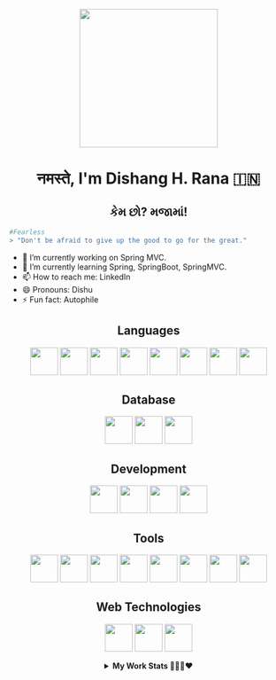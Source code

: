 <p align="center">
  <img src="https://github.com/thisisdishang/thisisdishang/assets/91554337/bd119281-011b-41bb-a008-32fcca7ed75c" height="250"/>
</p>

### <h1 align='center'>नमस्ते, I'm Dishang H. Rana 🇮🇳</h1>
### <h2 align='center'>કેમ છો? મજામાં!</h2>

```bash
#Fearless  
> "Don't be afraid to give up the good to go for the great." 
```
- 🔭 I’m currently working on Spring MVC.
- 🌱 I’m currently learning Spring, SpringBoot, SpringMVC.
- 📫 How to reach me: LinkedIn
- 😄 Pronouns: Dishu
- ⚡ Fun fact: Autophile

<!-- >  **I can code over** <br/>
<img src='https://cdn.icon-icons.com/icons2/2108/PNG/512/flutter_icon_130936.png' width='32px'> <img src='https://pbs.twimg.com/profile_images/993555605078994945/Yr-pWI4G.jpg' width='32px'> <img src='https://s3.dualstack.us-east-2.amazonaws.com/pythondotorg-assets/media/community/logos/python-logo-only.png' width='26px'>  <img src='https://logodix.com/logo/1769993.jpg' width='32px'> <img src='https://logodix.com/logo/2122129.png' width='32px'>-->

<h2 align='center'>Languages</h2>
<p align="center">
    <img width="50px" src="https://github.com/Scar1109/skill-icons/blob/main/icons/Java-Light.svg" />
    <img width="50px" src="https://github.com/Scar1109/skill-icons/blob/main/icons/CS.svg" />
    <img width="50px" src="https://github.com/Scar1109/skill-icons/blob/main/icons/Python-Light.svg" />
    <img width="50px" src="https://github.com/Scar1109/skill-icons/blob/main/icons/CPP.svg" />
    <img width="50px" src="https://github.com/Scar1109/skill-icons/blob/main/icons/Dart-Light.svg" />
    <img width="50px" src="https://github.com/Scar1109/skill-icons/blob/main/icons/C.svg" />
    <img width="50px" src="https://github.com/Scar1109/skill-icons/blob/main/icons/Bash-Light.svg" />
    <img width="50px" src="https://github.com/Scar1109/skill-icons/blob/main/icons/DotNet.svg" />
</p>

<h2 align='center'>Database</h2>
<p align="center">
    <img width="50px" src="https://github.com/Scar1109/skill-icons/blob/main/icons/MySQL-Light.svg" />
    <img width="50px" src="https://github.com/Scar1109/skill-icons/blob/main/icons/Firebase-Light.svg" />
    <img width="50px" src="https://github.com/Scar1109/skill-icons/blob/main/icons/SQLite.svg" />
</p>

<h2 align='center'>Development</h2>
<p align="center">
    <img width="50px" src="https://github.com/Scar1109/skill-icons/blob/main/icons/Idea-Light.svg" />
    <img width="50px" src="https://github.com/Scar1109/skill-icons/blob/main/icons/AndroidStudio-Light.svg" />
    <img width="50px" src="https://github.com/Scar1109/skill-icons/blob/main/icons/VSCode-Light.svg" />
    <img width="50px" src="https://github.com/Scar1109/skill-icons/blob/main/icons/VisualStudio-Light.svg" />
</p>

<h2 align='center'>Tools</h2>
<p align="center">
  <img width="50px" src="https://github.com/Scar1109/skill-icons/blob/main/icons/Spring-Light.svg" />
  <img width="50px" src="https://github.com/Scar1109/skill-icons/blob/main/icons/Maven-Light.svg" />
  <img width="50px" src="https://github.com/Scar1109/skill-icons/blob/main/icons/Gradle-Light.svg" />
  <img width="50px" src="https://github.com/Scar1109/skill-icons/blob/main/icons/Flutter-Light.svg" />	
  <img width="50px" src="https://github.com/Scar1109/skill-icons/blob/main/icons/Git.svg" />
  <img width="50px" src="https://github.com/Scar1109/skill-icons/blob/main/icons/Github-Light.svg" />  
  <img width="50px" src="https://github.com/Scar1109/skill-icons/blob/main/icons/Linux-Light.svg" />
  <img width="50px" src="https://skillicons.dev/icons?i=anaconda" />
</p>

<h2 align='center'>Web Technologies</h2>
<p align="center">
    <img width="50px" src="https://github.com/Scar1109/skill-icons/blob/main/icons/HTML.svg" />
    <img width="50px" src="https://github.com/Scar1109/skill-icons/blob/main/icons/CSS.svg" />
    <img width="50px" src="https://github.com/Scar1109/skill-icons/blob/main/icons/Bootstrap.svg" />	
</p>


<details align='center'>
  <summary><b>My Work Stats 🧑🏻‍💻♥️</b></summary>
  
## 🪪 GitHub Profile Summary Card
<p align="center">
  <img src="https://github-profile-summary-cards.vercel.app/api/cards/profile-details?username=thisisdishang&theme=chartreuse_dark"/>
</p>
  
## 📊 GitHub Stats
<p align="center">
  <!--<img src="https://github-profile-summary-cards.vercel.app/api/cards/repos-per-language?username=thisisdishang&theme=github_dark"/>-->
  <!--<img src="https://github-profile-summary-cards.vercel.app/api/cards/most-commit-language?username=thisisdishang&theme=github_dark"/>-->
  <img width="46%" src="https://github-readme-stats.vercel.app/api?username=thisisdishang&show_icons=true&theme=midnight-purple" />&nbsp;
  <img width="48.5%" src="https://github-readme-streak-stats-eight.vercel.app/?user=thisisdishang&theme=chartreuse-dark"/>
</p>
  
<p align="center">
  <!--<img width="49%" src="https://github-readme-streak-stats.herokuapp.com/?user=thisisdishang&theme=chartreuse-dark" /> -->
</p>
  
<p align="center">
  <img width="46%" src=https://github-readme-stats.vercel.app/api/top-langs/?username=thisisdishang&layout=compact&langs_count=20&theme=dark&custom_title=Top%20languages>
  <!--<br/><br/>
  <img src="https://github-readme-stats-sigma-five.vercel.app/api/top-langs/?username=thisisdishang&theme=dark&border_radius=15&custom_title=Most-Used-Languages" />-->
</p>

<!--## 📈 Activity Graph
<p align="center">
	<img src="https://github-readme-activity-graph.vercel.app/graph?username=thisisdishang&theme=github-compact"/>
</p>-->

## 🎖️ Open Source Software Rank
<p align="center">
	<img src="https://ossrank.com/widget/788773"/>
</p>

<!--
## 🏆 GitHub Trophies
[![](https://github-profile-trophy.vercel.app/?username=thisisdishang&theme=algolia&no-frame=false&no-bg=false&margin-w=4&row=2&column=9)](https://github-profile-trophy.vercel.app/?username=thisisdishang&theme=dracula&no-frame=false&no-bg=false&margin-w=4&row=2&column=9)
-->
  
</details>

<!--
<p align="center"><img src="https://komarev.com/ghpvc/?username=thisisdishang&color=blueviolet&style=for-the-badge&abbreviated=true" alt="thisisdishang" /></p>
-->

<!--
**thisisdishang/thisisdishang** is a ✨ _special_ ✨ repository because its `README.md` (this file) appears on your GitHub profile.

Here are some ideas to get you started:

- 🔭 I’m currently working on ...
- 🌱 I’m currently learning ...
- 👯 I’m looking to collaborate on ...
- 🤔 I’m looking for help with ...
- 💬 Ask me about ...
- 📫 How to reach me: ...
- 😄 Pronouns: ...
- ⚡ Fun fact: ...
-->
